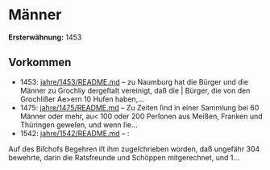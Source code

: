 # Männer

**Ersterwähnung:** 1453

## Vorkommen
- 1453: [jahre/1453/README.md](../jahre/1453/README.md) – zu Naumburg hat die Bürger und
die Männer zu Grochliy dergeſtalt vereinigt, daß die |
Bürger, die von den Grochlißer Ae>ern 10 Hufen haben,...
- 1475: [jahre/1475/README.md](../jahre/1475/README.md) – Zu Zeiten ſind in einer Sammlung bei
60 Männer oder mehr, au< 100 oder 200 Perſonen aus
Meißen, Franken und Thüringen geweſen, und wenn ſie...
- 1542: [jahre/1542/README.md](../jahre/1542/README.md) – :

Auf des Biſchofs Begehren iſt ihm zugeſchrieben
worden, daß ungefähr 304 bewehrte, darin die Ratsfreunde
und Schöppen mitgerechnet, und 1...
